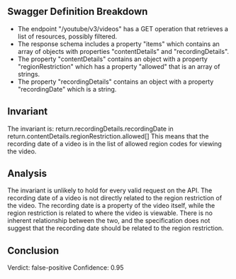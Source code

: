 ## Swagger Definition Breakdown
- The endpoint "/youtube/v3/videos" has a GET operation that retrieves a list of resources, possibly filtered.
- The response schema includes a property "items" which contains an array of objects with properties "contentDetails" and "recordingDetails".
- The property "contentDetails" contains an object with a property "regionRestriction" which has a property "allowed" that is an array of strings.
- The property "recordingDetails" contains an object with a property "recordingDate" which is a string.

## Invariant
The invariant is: return.recordingDetails.recordingDate in return.contentDetails.regionRestriction.allowed[]
This means that the recording date of a video is in the list of allowed region codes for viewing the video.

## Analysis
The invariant is unlikely to hold for every valid request on the API. The recording date of a video is not directly related to the region restriction of the video. The recording date is a property of the video itself, while the region restriction is related to where the video is viewable. There is no inherent relationship between the two, and the specification does not suggest that the recording date should be related to the region restriction.

## Conclusion
Verdict: false-positive
Confidence: 0.95
